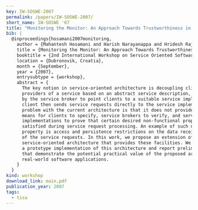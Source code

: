 ```yaml
---
key: IW-SOSWE-2007
permalink: /papers/IW-SOSWE-2007/
short_name: IW-SOSWE '07
title: "Monitoring the Monitor: An Approach Towards Trustworthiness in Service Oriented Architecture"
bib: |
  @inproceedings{hosamani2007monitoring,
    author = {Mahantesh Hosamani and Harish Narayanappa and Hridesh Rajan},
    title = {Monitoring the Monitor: An Approach Towards Trustworthiness in Service Oriented Architecture},
    booktitle = {2nd International Workshop on Service Oriented Software Engineering (IW-SOSWE 2007)},
    location = {Dubronovik, Croatia},
    month = {September},
    year = {2007},
    entrysubtype = {workshop},
    abstract = {
      The key notion in service-oriented architecture is decoupling clients and
      providers of a service based on an abstract service description, which is used
      by the service broker to point clients to a suitable service implementation. A
      client then sends service requests directly to the service implementation. A
      problem with the current architecture is that it does not provide trustworthy
      means for clients to specify, service brokers to verify, and service
      implementations to prove that certain desired non-functional properties are
      satisfied during service request processing. An example of such non-functional
      property is access and persistence restrictions on the data received as part
      of the service requests. In this work, we propose an extension of the
      service-oriented architecture that provides these facilities. We also discuss
      a prototype implementation of this architecture and report preliminary results
      that demonstrate the potential practical value of the proposed architecture in
      real-world software applications.
    }
  }
kind: workshop
download_link: main.pdf
publication_year: 2007
tags:
  - tisa
---
```

